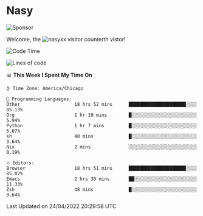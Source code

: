 # Nasy

<!--
<p align="center">
<img height="200" src="https://github-readme-stats.vercel.app/api?username=nasyxx&count_private=true&show_icons=true&theme=dracula&include_all_commits=true"/>
<img height="200" src="https://github-readme-stats.vercel.app/api/top-langs/?username=nasyxx&theme=dracula&hide=html,jupyter+notebook&count_private=true&show_icons=true"/>
</p>

  
----------------
-->

![Sponsor](https://img.shields.io/static/v1.svg?label=Sponsor&message=%E2%9D%A4&logo=GitHub&style=flat&color=pink)
 
Welcome, the ![nasyxx visitor counter](https://count.getloli.com/get/@nasyxx?theme=rule34)th vistor!
 
<!--START_SECTION:waka-->
![Code Time](http://img.shields.io/badge/Code%20Time-2%2C270%20hrs%2033%20mins-blue)

![Lines of code](https://img.shields.io/badge/From%20Hello%20World%20I%27ve%20Written-5%20Million%20lines%20of%20code-blue)

📊 **This Week I Spent My Time On** 

```text
⌚︎ Time Zone: America/Chicago

💬 Programming Languages: 
Other                    18 hrs 52 mins      █████████████████████░░░░   85.13% 
Org                      1 hr 19 mins        █░░░░░░░░░░░░░░░░░░░░░░░░   5.94% 
Python                   1 hr 7 mins         █░░░░░░░░░░░░░░░░░░░░░░░░   5.07% 
sh                       48 mins             █░░░░░░░░░░░░░░░░░░░░░░░░   3.64% 
Nix                      2 mins              ░░░░░░░░░░░░░░░░░░░░░░░░░   0.19%

🔥 Editors: 
Browser                  18 hrs 51 mins      █████████████████████░░░░   85.02% 
Emacs                    2 hrs 30 mins       ██░░░░░░░░░░░░░░░░░░░░░░░   11.33% 
Zsh                      48 mins             █░░░░░░░░░░░░░░░░░░░░░░░░   3.64%

```


 Last Updated on 24/04/2022 20:29:58 UTC
<!--END_SECTION:waka-->

<!-- ![visitors](https://visitor-badge.laobi.icu/badge?page_id=nasyxx.nasyxx) -->
